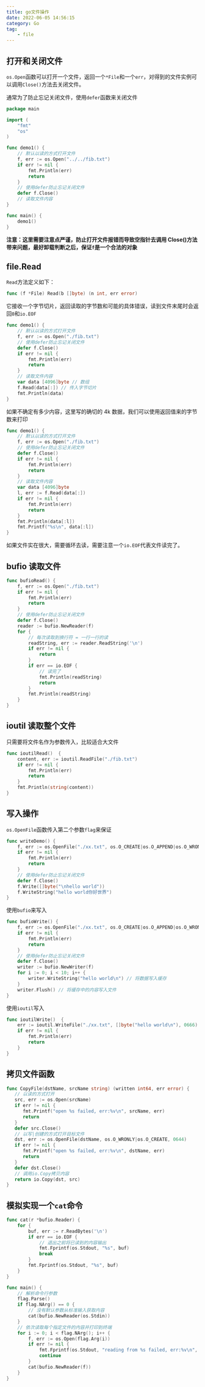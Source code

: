 ```yaml
---
title: go文件操作
date: 2022-06-05 14:56:15
category: Go
tag:
    - file
---
```


## 打开和关闭文件

`os.Open`函数可以打开一个文件，返回一个`*File`和一个`err`，对得到的文件实例可以调用`Close()`方法去关闭文件。

通常为了防止忘记关闭文件，使用`defer`函数来关闭文件

```go
package main

import (
	"fmt"
	"os"
)

func demo1() {
	// 默认以读的方式打开文件
    f, err := os.Open("../../fib.txt")
	if err != nil {
		fmt.Println(err)
		return
	}
    // 使用defer防止忘记关闭文件
	defer f.Close()
	// 读取文件内容
}

func main() {
	demo1()
}

```

**注意：这里需要注意点严谨，防止打开文件报错而导致空指针去调用 Close()方法带来问题，最好卸载判断之后，保证`f`是一个合法的对象**

## file.Read

`Read`方法定义如下：

```go
func (f *File) Read(b []byte) (n int, err error)
```

它接收一个字节切片，返回读取的字节数和可能的具体错误，读到文件末尾时会返回`0`和`io.EOF`

```go
func demo1() {
	// 默认以读的方式打开文件
	f, err := os.Open("./fib.txt")
	// 使用defer防止忘记关闭文件
	defer f.Close()
	if err != nil {
		fmt.Println(err)
		return
	}
	// 读取文件内容
	var data [4096]byte // 数组
	f.Read(data[:]) // 传入字节切片
	fmt.Println(data)
}
```

如果不确定有多少内容，这里写的确切的 4k 数据，我们可以使用返回值来的字节数来打印

```go
func demo1() {
	// 默认以读的方式打开文件
	f, err := os.Open("./fib.txt")
	// 使用defer防止忘记关闭文件
	defer f.Close()
	if err != nil {
		fmt.Println(err)
		return
	}
	// 读取文件内容
	var data [4096]byte
	l, err := f.Read(data[:])
	if err != nil {
		fmt.Println(err)
		return
	}
	fmt.Println(data[:l])
	fmt.Printf("%s\n", data[:l])
}
```

如果文件实在很大，需要循环去读，需要注意一个`io.EOF`代表文件读完了。

## bufio 读取文件

```go
func bufioRead() {
	f, err := os.Open("./fib.txt")
	if err != nil {
		fmt.Println(err)
		return
	}
	// 使用defer防止忘记关闭文件
	defer f.Close()
	reader := bufio.NewReader(f)
	for {
		// 每次读取到换行符 = 一行一行的读
		readString, err := reader.ReadString('\n')
		if err != nil {
			return
		}
		if err == io.EOF {
			// 读完了
			fmt.Println(readString)
			return
		}
		fmt.Println(readString)
	}
}
```

## ioutil 读取整个文件

只需要将文件名作为参数传入，比较适合大文件

```go
func ioutilRead()  {
	content, err := ioutil.ReadFile("./fib.txt")
	if err != nil {
		fmt.Println(err)
		return
	}
	fmt.Println(string(content))
}
```

## 写入操作

`os.OpenFile`函数传入第二个参数`flag`来保证

```go
func writeDemo() {
	f, err := os.OpenFile("./xx.txt", os.O_CREATE|os.O_APPEND|os.O_WRONLY, 0666)
	if err != nil {
		fmt.Println(err)
		return
	}
	// 使用defer防止忘记关闭文件
	defer f.Close()
	f.Write([]byte("\nhello world"))
	f.WriteString("hello world你好世界")
}
```

使用`bufio`来写入

```go
func bufioWrite() {
	f, err := os.OpenFile("./xx.txt", os.O_CREATE|os.O_APPEND|os.O_WRONLY, 0666)
	if err != nil {
		fmt.Println(err)
		return
	}
	// 使用defer防止忘记关闭文件
	defer f.Close()
	writer := bufio.NewWriter(f)
	for i := 0; i < 10; i++ {
		writer.WriteString("hello world\n") // 将数据写入缓存
	}
	writer.Flush() // 将缓存中的内容写入文件
}
```

使用`ioutil`写入

```go
func ioutilWrite()  {
	err := ioutil.WriteFile("./xx.txt", []byte("hello world\n"), 0666)
	if err != nil {
		fmt.Println(err)
		return
	}
}
```

## 拷贝文件函数

```go
func CopyFile(dstName, srcName string) (written int64, err error) {
   // 以读的方式打开
   src, err := os.Open(srcName)
   if err != nil {
      fmt.Printf("open %s failed, err:%v\n", srcName, err)
      return
   }
   defer src.Close()
   // 以写|创建的方式打开目标文件
   dst, err := os.OpenFile(dstName, os.O_WRONLY|os.O_CREATE, 0644)
   if err != nil {
      fmt.Printf("open %s failed, err:%v\n", dstName, err)
      return
   }
   defer dst.Close()
   // 调用io.Copy拷贝内容
   return io.Copy(dst, src)
}
```

## 模拟实现一个`cat`命令

```go
func cat(r *bufio.Reader) {
	for {
		buf, err := r.ReadBytes('\n')
		if err == io.EOF {
			// 退出之前将已读到的内容输出
			fmt.Fprintf(os.Stdout, "%s", buf)
			break
		}
		fmt.Fprintf(os.Stdout, "%s", buf)
	}
}

func main() {
	// 解析命令行参数
	flag.Parse()
	if flag.NArg() == 0 {
		// 没有默认参数从标准输入获取内容
		cat(bufio.NewReader(os.Stdin))
	}
	// 依次读取每个指定文件的内容并打印到终端
	for i := 0; i < flag.NArg(); i++ {
		f, err := os.Open(flag.Arg(i))
		if err != nil {
			fmt.Fprintf(os.Stdout, "reading from %s failed, err:%v\n", flag.Arg(i), err)
			continue
		}
		cat(bufio.NewReader(f))
	}
}
```
